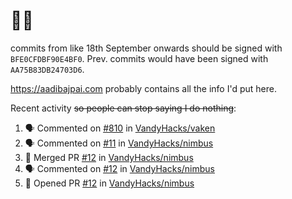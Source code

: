 # 👋🏻
<!--
**aadibajpai/aadibajpai** is a ✨ _special_ ✨ repository because its `README.md` (this file) appears on your GitHub profile.
-->
commits from like 18th September onwards should be signed with `BFE0CFDBF90E4BF0`. Prev. commits would have been signed with `AA75B83DB24703D6`.

https://aadibajpai.com probably contains all the info I'd put here.

Recent activity ~~so people can stop saying I do nothing~~:
<!--START_SECTION:activity-->
1. 🗣 Commented on [#810](https://github.com/VandyHacks/vaken/issues/810) in [VandyHacks/vaken](https://github.com/VandyHacks/vaken)
2. 🗣 Commented on [#11](https://github.com/VandyHacks/nimbus/issues/11) in [VandyHacks/nimbus](https://github.com/VandyHacks/nimbus)
3. 🎉 Merged PR [#12](https://github.com/VandyHacks/nimbus/pull/12) in [VandyHacks/nimbus](https://github.com/VandyHacks/nimbus)
4. 🗣 Commented on [#12](https://github.com/VandyHacks/nimbus/issues/12) in [VandyHacks/nimbus](https://github.com/VandyHacks/nimbus)
5. 💪 Opened PR [#12](https://github.com/VandyHacks/nimbus/pull/12) in [VandyHacks/nimbus](https://github.com/VandyHacks/nimbus)
<!--END_SECTION:activity-->
